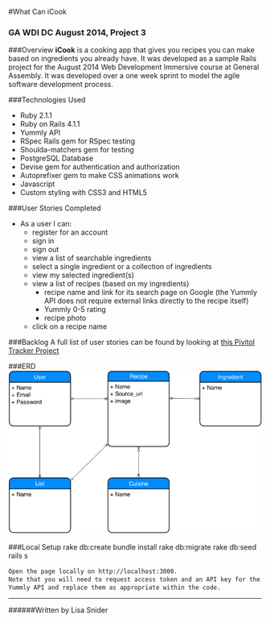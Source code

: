 #What Can iCook

### GA WDI DC August 2014, Project 3

###Overview
**iCook** is a cooking app that gives you recipes you can make based on ingredients you already have. It was developed as a sample Rails project for the August 2014 Web Development Immersive course at General Assembly. It was developed over a one week sprint to model the agile software development process.

###Technologies Used
* Ruby 2.1.1
* Ruby on Rails 4.1.1
* Yummly API
* RSpec Rails gem for RSpec testing 
* Shoulda-matchers gem for testing
* PostgreSQL Database
* Devise gem for authentication and authorization
* Autoprefixer gem to make CSS animations work
* Javascript
* Custom styling with CSS3 and HTML5

###User Stories Completed
* As a user I can: 
  * register for an account
  * sign in
  * sign out
  * view a list of searchable ingredients
  * select a single ingredient or a collection of ingredients
  * view my selected ingredient(s)
  * view a list of recipes (based on my ingredients)
    * recipe name and link for its search page on Google (the Yummly API does not require external links directly to the recipe itself)
    * Yummly 0-5 rating
    * recipe photo
  * click on a recipe name 

###Backlog
A full list of user stories can be found by looking at [this Pivitol Tracker Project](https://www.pivotaltracker.com/s/projects/1195886)

###ERD 
![](app/assets/images/WhatCaniCook.png)

###Local Setup
    rake db:create
    bundle install
    rake db:migrate
    rake db:seed
    rails s

    Open the page locally on http://localhost:3000.
    Note that you will need to request access token and an API key for the Yummly API and replace them as appropriate within the code.

---
######Written by Lisa Snider
